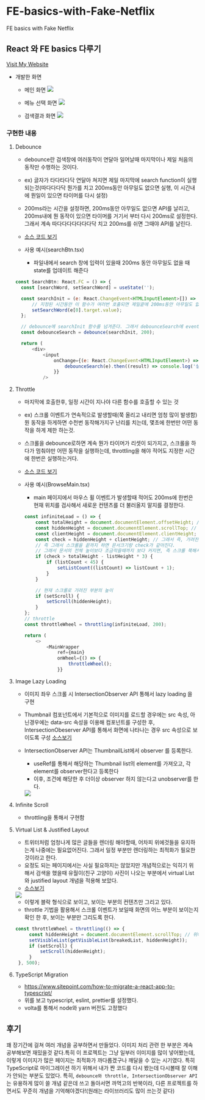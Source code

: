# FE-basics-with-Fake-Netflix
FE basics with Fake Netflix

## React 와 FE basics 다루기
[Visit My Website](https://romantic-goldberg-a2af0b.netlify.app/)

- 개발한 화면 
  - 메인 화면
    <img src="assets/14.png" >

  - 메뉴 선택 화면
    <img src="assets/15.png" >

  - 검색결과 화면
    <img src="assets/16.png" >

### 구현한 내용
1. Debounce
   - debounce란 검색창에 여러동작이 연달아 일어날때 마지막이나 제일 처음의 동작만 수행하는 것이다. 
   - ex) 글자가 타다타다닥 연달아 쳐지면 제일 마지막에 search function이 실행 되는것(따다다다닥 뭔가를 치고 200ms동안 아무일도 없으면 실행, 이 시간내에 뭔일이 있으면 타이머를 다시 설정)
   - 200ms라는 시간을 설정하면, 200ms동안 아무일도 없으면 API를 날리고, 200ms내에 뭔 동작이 있으면 타이머를 거기서 부터 다시 200ms로 설정한다. 그래서 계속 따다다다다다다다닥 치고 200ms를 쉬면 그때야 API를 날린다. 

   - [소스 코드 보기](./src/utils/debounce.ts)

   - 사용 예시(searchBtn.tsx)
     - 파일내에서 search 창에 입력이 있을때 200ms 동안 아무일도 없을 때 state를 업데이트 해준다
  
    ```javascript
    const SearchBtn: React.FC = () => {
      const [searchWord, setSearchWord] = useState('');

      const searchInit = (e: React.ChangeEvent<HTMLInputElement>[]) => {
          // 지정된 시간동안 이 함수가 여러번 호출되면 제일끝에 200ms동안 아무일도 없으면 검색하기!
          setSearchWord(e[0].target.value);
      };

      // debounce에 searchInit 함수를 넘겨준다. 그래서 debounceSearch에 event를 넘겨줘서 처리하는 함수를 만든다.
      const debounceSearch = debounce(searchInit, 200);

      return (
          <div>
              <input
                  onChange={(e: React.ChangeEvent<HTMLInputElement>) => {
                      debounceSearch(e).then((result) => console.log('실행 여부', result));
                  }}
              />
    ```

2. Throttle
   - 마지막에 호출한후, 일정 시간이 지나야 다른 함수를 호출할 수 있는 것
   - ex) 스크롤 이벤트가 연속적으로 발생할때(쭉 올리고 내리면 엄청 많이 발생함) 뭔 동작을 하게하면 수천번 동작해가지구 난리를 치는데, 몇초에 한번만 어떤 동작을 하게 제한 하는것.
   - 스크롤을 debounce로하면 계속 뭔가 타이머가 리셋이 되가지고, 스크롤을 하다가 멈춰야만 어떤 동작을 실행하는데, throttling을 해야 적어도 지정한 시간에 한번은 실행하는거다. 
   - [소스 코드 보기](./src/utils/throttle.ts)

   - 사용 예시(BrowseMain.tsx)
     - main 페이지에서 마우스 휠 이벤트가 발생할때 적어도 200ms에 한번은 현재 위치를 검사해서 새로운 컨텐츠를 더 불러올지 말지를 결정한다. 
      ```javascript
      const infiniteLoad = () => {
          const totalHeight = document.documentElement.offsetHeight; // 현재 문서의 전체 높이(가려진것도 다 포함)
          const hiddenHeight = document.documentElement.scrollTop; // 위에 스크롤해서 가려진 부분의 높이, 즉 내가 스크롤해서 가려진 부분의 높이
          const clientHeight = document.documentElement.clientHeight; // 현재 화면의 높이
          const check = hiddenHeight + clientHeight; // 그래서 즉, 가려진 높이(hiddenHeight)와 현재 화면의 높이를 합하면 현재 문서의 전체 높이가된다.
          // 즉 그래서 스크롤을 끝까지 하면 문서크기랑 check가 같아진다.
          // 그래서 문서의 전체 높이보다 조금작을때까지 보다 커지면, 즉 스크롤 쭉해서 완전 바닥까지 다 내리기 직전에 listCount를 하나 증가시켜서 새로운 list를 그려준다.
          if (check > totalHeight - listHeight * 3) {
              if (listCount < 45) {
                  setListCount((listCount) => listCount + 1);
              }
          }

          // 현재 스크롤로 가려진 부분의 높이
          if (setScroll) {
              setScroll(hiddenHeight);
          }
      };
      // throttle
      const throttleWheel = throttling(infiniteLoad, 200);

      return (
          <>
              <MainWrapper
                  ref={main}
                  onWheel={() => {
                      throttleWheel();
                  }}
      ```

3. Image Lazy Loading
   - 이미지 좌우 스크롤 시 IntersectionObserver API 통해서 lazy loading 을 구현

   - Thumbnail 컴포넌트에서 기본적으로 이미지를 로드할 경우에는 src 속성, 아닌경우에는 data-src 속성을 이용해 컴포넌트를 구성한 후, IntersectionObeserver API를 통해서 화면에 나타나는 경우 src 속성으로 보이도록 구성 [소스보기](src/component/Thumbnail.tsx)

    - IntersectionObserver API는 ThumbnailList에서 observer 를 등록한다. 
      - useRef를 통해서 해당하는 Thumbnail list의 element를 가져오고, 각 element를 observer한다고 등록한다
      - 이후, 조건에 해당한 후 더이상 observer 하지 않는다고 unobserver를 한다. 
  
      <img src="./assets/7.png" />



4. Infinite Scroll
   - throttling을 통해서 구현함


5. Virtual List & Justified Layout
   - 트위터처럼 엄청나게 많은 글들을 렌더링 해야할때, 어차피 위에것들을 유지하는게 나중에는 필요없어진다. 그래서 일정 부분만 렌더링하는 최적화가 필요한 것이라고 한다. 
   - 요정도 되는 페이지에서는 사실 필요하지는 않았지만 개념적으로는 익히기 위해서 검색을 했을때 유월이(친구 고양이) 사진이 나오는 부분에서 virtual List와 justified layout 개념을 적용해 보았다. 
   - [소스보기](src/component/PhotoList.tsx)

   <img src="assets/13.png ">

   - 이렇게 블락 형식으로 보이고, 보이는 부분의 컨텐츠만 그리고 있다. 
   - throttle 기법을 활용해서 스크롤 이벤트가 보일때 화면의 어느 부분이 보이는지 확인 한 후, 보이는 부분만 그리도록 한다.
  
   ```javascript
   const throttleWheel = throttling(() => {
        const hiddenHeight = document.documentElement.scrollTop; // 위에 스크롤해서 가려진 부분의 높이, 즉 내가 스크롤해서 가려진 부분의 높이
        setVisibleList(getVisibleList(breakedList, hiddenHeight));
        if (setScroll) {
            setScroll(hiddenHeight);
        }
    }, 500);
    ```


6. TypeScript Migration
    - https://www.sitepoint.com/how-to-migrate-a-react-app-to-typescript/
    - 위를 보고 typescript, eslint, prettier를 설정했다.
    - volta를 통해서 node와 yarn 버전도 고정했다

## 후기
꽤 장기간에 걸쳐 여러 개념을 공부하면서 만들었다. 이미지 처리 관련 한 부분은 계속 공부해보면 재밌을것 같다.특히 이 프로젝트는 그냥 일부러 이미지를 많이 넣어봤는데, 이렇게 이미지가 많은 페이지는 최적화가 까다롭겠구나 깨달을 수 있는 시기였다. 특히 TypeScript로 마이그레이션 하기 위해서 내가 짠 코드를 다시 봤는데 다시볼때 잘 이해가 안되는 부분도 있었다. 특히, `debounce와 throttle, IntersectionObserver API` 는 유용하게 많이 쓸 개념 같은데 쓰고 돌아서면 까먹고의 반복이라, 다른 프로젝트를 하면서도 꾸준히 개념을 기억해야겠다!(원래는 라이브러리도 많이 쓰는것 같다)


